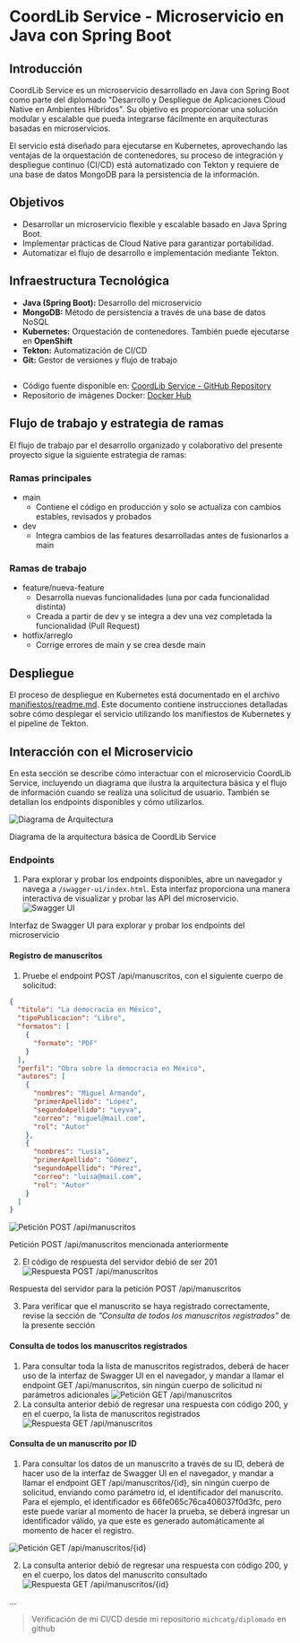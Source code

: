 # CoordLib Service - Microservicio en Java con Spring Boot

## Introducción
CoordLib Service es un microservicio desarrollado en Java con Spring Boot como parte del diplomado "Desarrollo y Despliegue de Aplicaciones Cloud Native en Ambientes Híbridos". Su objetivo es proporcionar una solución modular y escalable que pueda integrarse fácilmente en arquitecturas basadas en microservicios.

El servicio está diseñado para ejecutarse en Kubernetes, aprovechando las ventajas de la orquestación de contenedores, su proceso de integración y despliegue continuo (CI/CD) está automatizado con Tekton y requiere de una base de datos MongoDB para la persistencia de la información.

## Objetivos

* Desarrollar un microservicio flexible y escalable basado en Java Spring Boot.
* Implementar prácticas de Cloud Native para garantizar portabilidad.
* Automatizar el flujo de desarrollo e implementación mediante Tekton.

## Infraestructura Tecnológica
* **Java (Spring Boot):** Desarrollo del microservicio
* **MongoDB:** Método de persistencia a través de una base de datos NoSQL
* **Kubernetes:** Orquestación de contenedores. También puede ejecutarse en **OpenShift**
* **Tekton:** Automatización de CI/CD
* **Git:** Gestor de versiones y flujo de trabajo

## 
* Código fuente disponible en: [CoordLib Service - GitHub Repository](https://github.com/michcatg/diplomado)
* Repositorio de imágenes Docker: [Docker Hub](https://hub.docker.com/r/mitchcatg/coordlib-servicem5/)

## Flujo de trabajo y estrategia de ramas
El flujo de trabajo par el desarrollo organizado y colaborativo del presente proyecto sigue la siguiente estrategia de ramas:

### Ramas principales
* main
  * Contiene el código en producción y solo se actualiza con cambios estables, revisados y probados
* dev
  * Integra cambios de las features desarrolladas antes de fusionarlos a main

### Ramas de trabajo
* feature/nueva-feature
  * Desarrolla nuevas funcionalidades (una por cada funcionalidad distinta)
  * Creada a partir de dev y se integra a dev una vez completada la funcionalidad (Pull Request)
* hotfix/arreglo
  * Corrige errores de main y se crea desde main

## Despliegue
El proceso de despliegue en Kubernetes está documentado en el archivo [manifiestos/readme.md](manifiestos/readme.md). Este documento contiene instrucciones detalladas sobre cómo desplegar el servicio utilizando los manifiestos de Kubernetes y el pipeline de Tekton.

## Interacción con el Microservicio
En esta sección se describe cómo interactuar con el microservicio CoordLib Service, incluyendo un diagrama que ilustra la arquitectura básica y el flujo de información cuando se realiza una solicitud de usuario. También se detallan los endpoints disponibles y cómo utilizarlos.

![Diagrama de Arquitectura](images/diagrama.png)

Diagrama de la arquitectura básica de CoordLib Service

### Endpoints
1.	Para explorar y probar los endpoints disponibles, abre un navegador y navega a `/swagger-ui/index.html`. Esta interfaz proporciona una manera interactiva de visualizar y probar las API del microservicio.
![Swagger UI](images/swagger-ui.png)

Interfaz de Swagger UI para explorar y probar los endpoints del microservicio

#### Registro de manuscritos
1.	Pruebe el endpoint POST /api/manuscritos, con el siguiente cuerpo de solicitud:

```json
{
  "titulo": "La democracia en México",
  "tipoPublicacion": "Libro",
  "formatos": [
    {
      "formato": "PDF"
    }
  ],
  "perfil": "Obra sobre la democracia en México",
  "autores": [
    {
      "nombres": "Miguel Armando",
      "primerApellido": "López",
      "segundoApellido": "Leyva",
      "correo": "miguel@mail.com",
      "rol": "Autor"
    },
    {
      "nombres": "Lusia",
      "primerApellido": "Gómez",
      "segundoApellido": "Pérez",
      "correo": "luisa@mail.com",
      "rol": "Autor"
    }
  ]
} 
```

![Petición POST /api/manuscritos](images/2-postRequest.png)

Petición POST /api/manuscritos mencionada anteriormente

2. El código de respuesta del servidor debió de ser 201
![Respuesta POST /api/manuscritos](images/3-postResponse.png)

Respuesta del servidor para la petición POST /api/manuscritos

3.	Para verificar que el manuscrito se haya registrado correctamente, revise la sección de *"Consulta de todos los manuscritos registrados"* de la presente sección

#### Consulta de todos los manuscritos registrados
1.	Para consultar toda la lista de manuscritos registrados, deberá de hacer uso de la interfaz de Swagger UI en el navegador, y mandar a llamar el endpoint GET /api/manuscritos, sin ningún cuerpo de solicitud ni parámetros adicionales
![Petición GET /api/manuscritos](images/4-getRequest.png)
2.	La consulta anterior debió de regresar una respuesta con código 200, y en el cuerpo, la lista de manuscritos registrados
![Respuesta GET /api/manuscritos](images/5-getResponse.png)

#### Consulta de un manuscrito por ID
1.	Para consultar los datos de un manuscrito a través de su ID, deberá de hacer uso de la interfaz de Swagger UI en el navegador, y mandar a llamar el endpoint GET /api/manuscritos/{id}, sin ningún cuerpo de solicitud, enviando como parámetro id, el identificador del manuscrito. Para el ejemplo, el identificador es 66fe065c76ca406037f0d3fc, pero este puede variar al momento de hacer la prueba, se deberá ingresar un identificador válido, ya que este es generado automáticamente al momento de hacer el registro.

![Petición GET /api/manuscritos/{id}](images/6-getByIdRequest.png)

2. La consulta anterior debió de regresar una respuesta con código 200, y en el cuerpo, los datos del manuscrito consultado
![Respuesta GET /api/manuscritos/{id}](images/7-getByIdResponse.png)

...

> Verificación de mi CI/CD desde mi repositorio `michcatg/diplomado` en github
